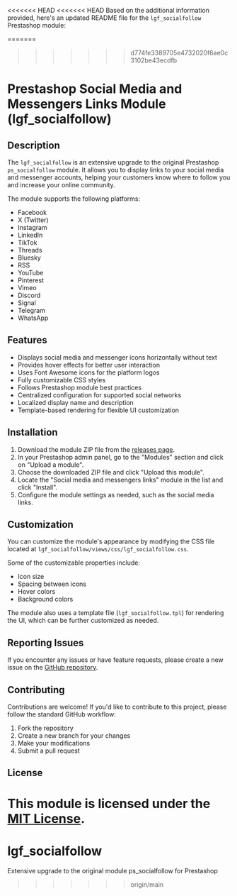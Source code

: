 <<<<<<< HEAD
<<<<<<< HEAD
Based on the additional information provided, here's an updated README file for the `lgf_socialfollow` Prestashop module:

=======
>>>>>>> d774fe3389705e4732020f6ae0c3102be43ecdfb
# Prestashop Social Media and Messengers Links Module (lgf_socialfollow)

## Description

The `lgf_socialfollow` is an extensive upgrade to the original Prestashop `ps_socialfollow` module. It allows you to display links to your social media and messenger accounts, helping your customers know where to follow you and increase your online community.

The module supports the following platforms:

- Facebook
- X (Twitter)
- Instagram
- LinkedIn
- TikTok
- Threads
- Bluesky
- RSS
- YouTube
- Pinterest
- Vimeo
- Discord
- Signal
- Telegram
- WhatsApp

## Features

- Displays social media and messenger icons horizontally without text
- Provides hover effects for better user interaction
- Uses Font Awesome icons for the platform logos
- Fully customizable CSS styles
- Follows Prestashop module best practices
- Centralized configuration for supported social networks
- Localized display name and description
- Template-based rendering for flexible UI customization

## Installation

1. Download the module ZIP file from the [releases page](https://github.com/your-username/lgf_socialfollow/releases).
2. In your Prestashop admin panel, go to the "Modules" section and click on "Upload a module".
3. Choose the downloaded ZIP file and click "Upload this module".
4. Locate the "Social media and messengers links" module in the list and click "Install".
5. Configure the module settings as needed, such as the social media links.

## Customization

You can customize the module's appearance by modifying the CSS file located at `lgf_socialfollow/views/css/lgf_socialfollow.css`. 

Some of the customizable properties include:

- Icon size
- Spacing between icons
- Hover colors
- Background colors

The module also uses a template file (`lgf_socialfollow.tpl`) for rendering the UI, which can be further customized as needed.

## Reporting Issues

If you encounter any issues or have feature requests, please create a new issue on the [GitHub repository](https://github.com/your-username/lgf_socialfollow/issues).

## Contributing

Contributions are welcome! If you'd like to contribute to this project, please follow the standard GitHub workflow:

1. Fork the repository
2. Create a new branch for your changes
3. Make your modifications
4. Submit a pull request

## License

This module is licensed under the [MIT License](LICENSE).
=======
# lgf_socialfollow
Extensive upgrade to the original module ps_socialfollow for Prestashop
>>>>>>> origin/main

